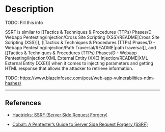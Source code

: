 # Description

TODO: Fill this info

SSRF is similar to [[Tactics & Techniques & Procedures (TTPs) Phases/D - Webapp Pentesting/Injection/Cross Site Scripting (XSS)/README|Cross Site Scripting (XSS)]], [[Tactics & Techniques & Procedures (TTPs) Phases/D - Webapp Pentesting/Injection/Path Traversal/README|path traversal]], and [[Tactics & Techniques & Procedures (TTPs) Phases/D - Webapp Pentesting/Injection/XML External Entity (XXE) Injection/README|XML External Entity (XXE)]] when it comes to injecting parameters and getting HTML response that allows the attacker to retrieve information.

TODO: https://www.blazeinfosec.com/post/web-app-vulnerabilities-ntlm-hashes/

---
## References

- [Hactricks: SSRF (Server Side Request Forgery)](https://book.hacktricks.xyz/pentesting-web/ssrf-server-side-request-forgery)

- [Cobalt: A Pentester’s Guide to Server Side Request Forgery (SSRF)](https://www.cobalt.io/blog/a-pentesters-guide-to-server-side-request-forgery-ssrf)